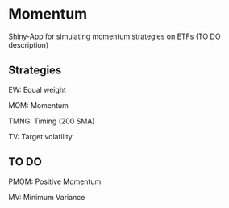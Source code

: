 # Momentum

Shiny-App for simulating momentum strategies on ETFs (TO DO description)

## Strategies
EW: Equal weight

MOM: Momentum

TMNG: Timing (200 SMA)

TV: Target volatility

## TO DO 
PMOM: Positive Momentum

MV: Minimum Variance
